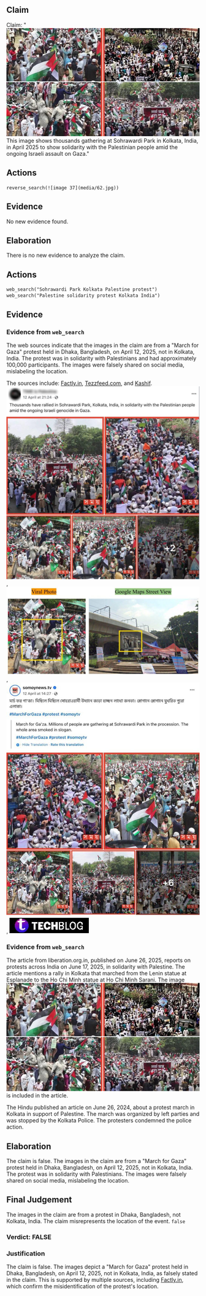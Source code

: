 ## Claim
Claim: "![image 37](media/62.jpg) This image shows thousands gathering at Sohrawardi Park in Kolkata, India, in April 2025 to show solidarity with the Palestinian people amid the ongoing Israeli assault on Gaza."

## Actions
```
reverse_search(![image 37](media/62.jpg))
```

## Evidence
No new evidence found.

## Elaboration
There is no new evidence to analyze the claim.


## Actions
```
web_search("Sohrawardi Park Kolkata Palestine protest")
web_search("Palestine solidarity protest Kolkata India")
```

## Evidence
### Evidence from `web_search`
The web sources indicate that the images in the claim are from a "March for Gaza" protest held in Dhaka, Bangladesh, on April 12, 2025, not in Kolkata, India. The protest was in solidarity with Palestinians and had approximately 100,000 participants. The images were falsely shared on social media, mislabeling the location.

The sources include: [Factly.in](https://factly.in/photos-of-a-protest-held-in-solidarity-with-palestine-in-dhaka-bangladesh-are-falsely-shared-as-those-from-kolkata/), [Tezzfeed.com](https://tezzfeed.com/latest-news/palestinian-media-shares-bangladeshs-pro-gaza-protest-photos-mistakenly-labels-them-as-kolkata-1744522142539), and [Kashif](https://kashif.ps/en/index.php/2025/04/14/images-of-demonstration-in-solidarity-with-palestine-from-bangladesh-circulate-as-from-india/). ![image 5422](media/2025-08-23_01-41-1755913265-318914.jpg), ![image 5425](media/2025-08-23_01-41-1755913273-290121.jpg), ![image 5423](media/2025-08-23_01-41-1755913267-232789.jpg), ![image 5429](media/2025-08-23_01-41-1755913279-082101.jpg)


### Evidence from `web_search`
The article from liberation.org.in, published on June 26, 2025, reports on protests across India on June 17, 2025, in solidarity with Palestine. The article mentions a rally in Kolkata that marched from the Lenin statue at Esplanade to the Ho Chi Minh statue at Ho Chi Minh Sarani. The image ![image 37](media/62.jpg) is included in the article.

The Hindu published an article on June 26, 2024, about a protest march in Kolkata in support of Palestine. The march was organized by left parties and was stopped by the Kolkata Police. The protesters condemned the police action.


## Elaboration
The claim is false. The images in the claim are from a "March for Gaza" protest held in Dhaka, Bangladesh, on April 12, 2025, not in Kolkata, India. The protest was in solidarity with Palestinians. The images were falsely shared on social media, mislabeling the location.


## Final Judgement
The images in the claim are from a protest in Dhaka, Bangladesh, not Kolkata, India. The claim misrepresents the location of the event. `false`

### Verdict: FALSE

### Justification
The claim is false. The images depict a "March for Gaza" protest held in Dhaka, Bangladesh, on April 12, 2025, not in Kolkata, India, as falsely stated in the claim. This is supported by multiple sources, including [Factly.in](https://factly.in/photos-of-a-protest-held-in-solidarity-with-palestine-in-dhaka-bangladesh-are-falsely-shared-as-those-from-kolkata/), which confirm the misidentification of the protest's location.

